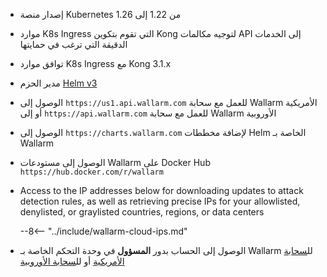 * إصدار منصة Kubernetes من 1.22 إلى 1.26
* موارد K8s Ingress التي تقوم بتكوين Kong لتوجيه مكالمات API إلى الخدمات الدقيقة التي ترغب في حمايتها
* توافق موارد K8s Ingress مع Kong 3.1.x
* مدير الحزم [Helm v3](https://helm.sh/)
* الوصول إلى `https://us1.api.wallarm.com` للعمل مع سحابة Wallarm الأمريكية أو إلى `https://api.wallarm.com` للعمل مع سحابة Wallarm الأوروبية
* الوصول إلى `https://charts.wallarm.com` لإضافة مخططات Helm الخاصة بـ Wallarm
* الوصول إلى مستودعات Wallarm على Docker Hub `https://hub.docker.com/r/wallarm`
* Access to the IP addresses below for downloading updates to attack detection rules, as well as retrieving precise IPs for your allowlisted, denylisted, or graylisted countries, regions, or data centers

    --8<-- "../include/wallarm-cloud-ips.md"
* الوصول إلى الحساب بدور **المسؤول** في وحدة التحكم الخاصة بـ Wallarm لل[سحابة الأمريكية](https://us1.my.wallarm.com/) أو لل[سحابة الأوروبية](https://my.wallarm.com/)